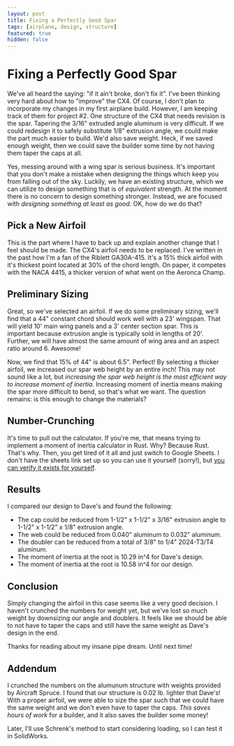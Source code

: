 ```yaml
---
layout: post
title: Fixing a Perfectly Good Spar
tags: [airplane, design, structure]
featured: true
hidden: false
---
```


# Fixing a Perfectly Good Spar

We've all heard the saying: "if it ain't broke, don't fix it".
I've been thinking very hard about how to "improve" the CX4.
Of course, I don't plan to incorporate my changes in my first airplane build.
However, I am keeping track of them for project #2.
One structure of the CX4 that needs revision is the spar.
Tapering the 3/16" extruded angle aluminum is very difficult.
If we could redesign it to safely substitute 1/8" extrusion angle, we could make the part much easier to build.
We'd also save weight.
Heck, if we saved enough weight, then we could save the builder some time by not having them taper the caps at all.

Yes, messing around with a wing spar is serious business.
It's important that you don't make a mistake when designing the things which keep you from falling out of the sky.
Luckily, we have an existing structure, which we can utilize to design something that is of *equivalent* strength.
At the moment there is no concern to design something stronger.
Instead, we are focused with *designing something at least as good*.
OK, how do we do that?

## Pick a New Airfoil

This is the part where I have to back up and explain another change that I feel should be made.
The CX4's airfoil needs to be replaced.
I've written in the past how I'm a fan of the Riblett GA30A-415.
It's a 15% thick airfoil with it's thickest point located at 30% of the chord length.
On paper, it competes with the NACA 4415, a thicker version of what went on the Aeronca Champ.

## Preliminary Sizing

Great, so we've selected an airfoil.
If we do some preliminary sizing, we'll find that a 44" constant chord should work well with a 23' wingspan.
That will yield 10' main wing panels and a 3' center section spar.
This is important because extrusion angle is typically sold in lengths of 20'.
Further, we will have almost the same amount of wing area and an aspect ratio around 6.
Awesome!

Now, we find that 15% of 44" is about 6.5".
Perfect!
By selecting a thicker airfoil, we increased our spar web height by an entire inch!
This may not sound like a lot, but *increasing the spar web height is the most efficient way to increase moment of inertia*.
Increasing moment of inertia means making the spar more difficult to bend, so that's what we want.
The question remains: is this enough to change the materials?

## Number-Crunching

It's time to pull out the calculator.
If you're me, that means trying to implement a moment of inertia calculator in Rust.
Why?
Because Rust.
That's why.
Then, you get tired of it all and just switch to Google Sheets.
I don't have the sheets link set up so you can use it yourself (sorry!), but [you can verify it exists for yourself](https://docs.google.com/spreadsheets/d/1tXDSn85MDPpcaq5BnqviH8qIzU9IJrgyHdACOGwkWqM/edit?usp=sharing).

## Results

I compared our design to Dave's and found the following:

* The cap could be reduced from 1-1/2" x 1-1/2" x 3/16" extrusion angle to 1-1/2" x 1-1/2" x 1/8" extrusion angle.
* The web could be reduced from 0.040" aluminum to 0.032" aluminum.
* The doubler can be reduced from a total of 3/8" to 1/4" 2024-T3/T4 aluminum.
* The moment of inertia at the root is 10.29 in^4 for Dave's design.
* The moment of inertia at the root is 10.58 in^4 for our design.

## Conclusion

Simply changing the airfoil in this case seems like a very good decision.
I haven't crunched the numbers for weight yet, but we've lost so much weight by downsizing our angle and doublers.
It feels like we should be able to not have to taper the caps and still have the same weight as Dave's design in the end.

Thanks for reading about my insane pipe dream.
Until next time!

## Addendum

I crunched the numbers on the alumunum structure with weights provided by Aircraft Spruce.
I found that our structure is 0.02 lb. lighter that Dave's!
With a proper airfoil, we were able to size the spar such that we could have the same weight and we don't even have to taper the caps.
*This saves hours of work* for a builder, and it also saves the builder some money!

Later, I'll use Schrenk's method to start considering loading, so I can test it in SolidWorks.
